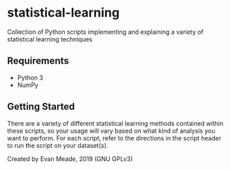 # statistical-learning
Collection of Python scripts implementing and explaining a variety of statistical learning techniques

## Requirements
* Python 3
* NumPy

## Getting Started
There are a variety of different statistical learning methods contained within these scripts, so your usage will vary based on what kind of analysis you want to perform. For each script, refer to the directions in the script header to run the script on your dataset(s).


Created by Evan Meade, 2019 (GNU GPLv3)
